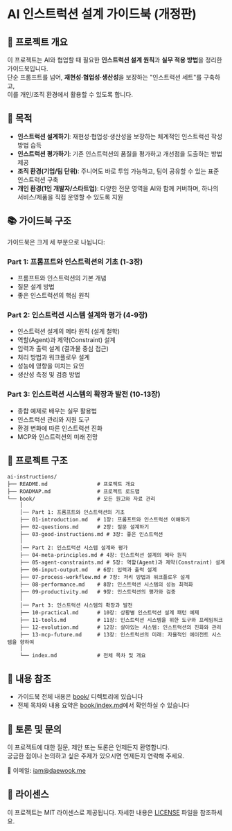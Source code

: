 # AI 인스트럭션 설계 가이드북 (개정판)

## 📌 프로젝트 개요
이 프로젝트는 AI와 협업할 때 필요한 **인스트럭션 설계 원칙**과 **실무 적용 방법**을 정리한 가이드북입니다.  
단순 프롬프트를 넘어, **재현성·협업성·생산성**을 보장하는 "인스트럭션 세트"를 구축하고,  
이를 개인/조직 환경에서 활용할 수 있도록 합니다.

## 🎯 목적
- **인스트럭션 설계하기**: 재현성·협업성·생산성을 보장하는 체계적인 인스트럭션 작성 방법 습득
- **인스트럭션 평가하기**: 기존 인스트럭션의 품질을 평가하고 개선점을 도출하는 방법 제공
- **조직 환경(기업/팀 단위)**: 주니어도 바로 투입 가능하고, 팀이 공유할 수 있는 표준 인스트럭션 구축
- **개인 환경(1인 개발자/스타트업)**: 다양한 전문 영역을 AI와 함께 커버하며, 하나의 서비스/제품을 직접 운영할 수 있도록 지원

## 📚 가이드북 구조
가이드북은 크게 세 부분으로 나뉩니다:

### Part 1: 프롬프트와 인스트럭션의 기초 (1-3장)
- 프롬프트와 인스트럭션의 기본 개념
- 질문 설계 방법
- 좋은 인스트럭션의 핵심 원칙

### Part 2: 인스트럭션 시스템 설계와 평가 (4-9장)
- 인스트럭션 설계의 메타 원칙 (설계 철학)
- 역할(Agent)과 제약(Constraint) 설계
- 입력과 출력 설계 (결과물 중심 접근)
- 처리 방법과 워크플로우 설계
- 성능에 영향을 미치는 요인
- 생산성 측정 및 검증 방법

### Part 3: 인스트럭션 시스템의 확장과 발전 (10-13장)
- 종합 예제로 배우는 실무 활용법
- 인스트럭션 관리와 지원 도구
- 환경 변화에 따른 인스트럭션 진화
- MCP와 인스트럭션의 미래 전망

## 📂 프로젝트 구조
```plaintext
ai-instructions/
├── README.md                # 프로젝트 개요
├── ROADMAP.md               # 프로젝트 로드맵
└── book/                    # 모든 원고와 자료 관리
    │
    │── Part 1: 프롬프트와 인스트럭션의 기초
    ├── 01-introduction.md   # 1장: 프롬프트와 인스트럭션 이해하기
    ├── 02-questions.md      # 2장: 질문 설계하기
    ├── 03-good-instructions.md # 3장: 좋은 인스트럭션
    │
    │── Part 2: 인스트럭션 시스템 설계와 평가
    ├── 04-meta-principles.md # 4장: 인스트럭션 설계의 메타 원칙
    ├── 05-agent-constraints.md # 5장: 역할(Agent)과 제약(Constraint) 설계
    ├── 06-input-output.md   # 6장: 입력과 출력 설계
    ├── 07-process-workflow.md # 7장: 처리 방법과 워크플로우 설계
    ├── 08-performance.md    # 8장: 인스트럭션 시스템의 성능 최적화
    ├── 09-productivity.md   # 9장: 인스트럭션의 평가와 검증
    │
    │── Part 3: 인스트럭션 시스템의 확장과 발전
    ├── 10-practical.md      # 10장: 상황별 인스트럭션 설계 패턴 예제
    ├── 11-tools.md          # 11장: 인스트럭션 시스템을 위한 도구와 프레임워크
    ├── 12-evolution.md      # 12장: 살아있는 시스템: 인스트럭션의 진화와 관리
    ├── 13-mcp-future.md     # 13장: 인스트럭션의 미래: 자율적인 에이전트 시스템을 향하여
    │
    └── index.md             # 전체 목차 및 개요
```

## 📖 내용 참조
- 가이드북 전체 내용은 [book/](book/) 디렉토리에 있습니다
- 전체 목차와 내용 요약은 [book/index.md](book/index.md)에서 확인하실 수 있습니다

## 💬 토론 및 문의
이 프로젝트에 대한 질문, 제안 또는 토론은 언제든지 환영합니다.  
궁금한 점이나 논의하고 싶은 주제가 있으시면 언제든지 연락해 주세요.

📧 이메일: iam@daewook.me

## 📄 라이센스
이 프로젝트는 MIT 라이센스로 제공됩니다. 자세한 내용은 [LICENSE](LICENSE) 파일을 참조하세요.
